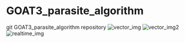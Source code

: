 # GOAT3_parasite_algorithm
git GOAT3_parasite_algorithm repository
![vector_img](https://github.com/chaos1231107/GOAT3_parachute_algorithm/assets/136959177/84092e70-6f49-431e-bbe9-653e3edb99e3)
![vector_img2](https://github.com/chaos1231107/GOAT3_parachute_algorithm/assets/136959177/84092e70-6f49-431e-bbe9-653e3edb99e3)
![realtime_img](https://github.com/chaos1231107/GOAT3_parachute_algorithm/assets/136959177/58f04d25-ab2f-4198-88fd-d32bef4cd2d5)
